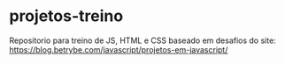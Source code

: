 # projetos-treino

Repositorio para treino de JS, HTML e CSS baseado em desafios do site: https://blog.betrybe.com/javascript/projetos-em-javascript/
